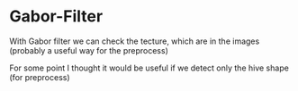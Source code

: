 # Gabor-Filter
With Gabor filter we can check the tecture, which are in the images (probably a useful way for the preprocess)

For some point I thought it would be useful if we detect only the hive shape (for preprocess)
